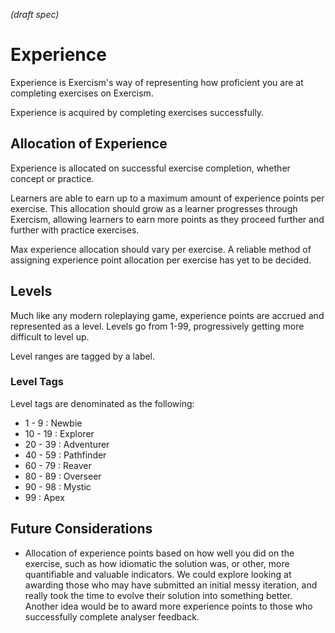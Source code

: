 _(draft spec)_

# Experience

Experience is Exercism's way of representing how proficient you are at completing exercises on Exercism.

Experience is acquired by completing exercises successfully.

## Allocation of Experience

Experience is allocated on successful exercise completion, whether concept or practice.

Learners are able to earn up to a maximum amount of experience points per exercise. This allocation should grow as a learner progresses through Exercism, allowing learners to earn more points as they proceed further and further with practice exercises.

Max experience allocation should vary per exercise. A reliable method of assigning experience point allocation per exercise has yet to be decided.

## Levels

Much like any modern roleplaying game, experience points are accrued and represented as a level. Levels go from 1-99, progressively getting more difficult to level up.

Level ranges are tagged by a label.

### Level Tags

Level tags are denominated as the following:
- 1 - 9 : Newbie
- 10 - 19 : Explorer
- 20 - 39 : Adventurer
- 40 - 59 : Pathfinder
- 60 - 79 : Reaver
- 80 - 89 : Overseer
- 90 - 98 : Mystic
- 99 : Apex

## Future Considerations

- Allocation of experience points based on how well you did on the exercise, such as how idiomatic the solution was, or other, more quantifiable and valuable indicators. We could explore looking at awarding those who may have submitted an initial messy iteration, and really took the time to evolve their solution into something better. Another idea would be to award more experience points to those who successfully complete analyser feedback.
